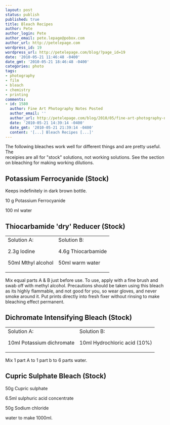 ```yaml
---
layout: post
status: publish
published: true
title: Bleach Recipes
author: Pete
author_login: Pete
author_email: pete.lepage@pobox.com
author_url: http://petelepage.com
wordpress_id: 19
wordpress_url: http://petelepage.com/blog/?page_id=19
date: '2010-05-21 11:46:48 -0400'
date_gmt: '2010-05-21 18:46:48 -0400'
categories: photo
tags:
- photography
- film
- bleach
- chemistry
- printing
comments:
- id: 1580
  author: Fine Art Photography Notes Posted
  author_email: ''
  author_url: http://petelepage.com/blog/2010/05/fine-art-photography-notes-posted/
  date: '2010-05-21 14:39:14 -0400'
  date_gmt: '2010-05-21 21:39:14 -0400'
  content: '[...] Bleach Recipes [...]'
---
```

<p>The following bleaches work well for different things and are pretty useful. The<br />
receipies are all for "stock" solutions, not working solutions. See the section<br />
on bleaching for making working dilutions.</p>
<h2>Potassium Ferrocyanide (Stock)</h2>
<p>Keeps indefinitely in dark brown bottle.</p>
<p>10 g Potassium Ferrocyanide</p>
<p>100 ml water</p>
<h2>Thiocarbamide 'dry' Reducer (Stock)</h2>
<table>
<tbody>
<tr>
<td>Solution A:</p>
<p>2.3g Iodine</p>
<p>50ml Mthyl alcohol</td>
<td>Solution B:</p>
<p>4.6g Thiocarbamide</p>
<p>50ml warm water</td>
</tr>
</tbody>
</table>
<p>Mix equal parts A &amp; B just before use. To use, apply with a fine brush and swab off with methyl alcohol. Precautions should be taken using this bleach as its highly flammable, and not good for you, so wear gloves, and never smoke around it. Put prints directly into fresh fixer without rinsing to make bleaching effect permanent.</p>
<h2>Dichromate Intensifying Bleach (Stock)</h2>
<table>
<tbody>
<tr>
<td>Solution A:</p>
<p>10ml Potassium dichromate</td>
<td>Solution B:</p>
<p>10ml Hydrochloric acid (10%)</td>
</tr>
</tbody>
</table>
<p>Mix 1 part A to 1 part b to 6 parts water.</p>
<h2>Cupric Sulphate Bleach (Stock)</h2>
<p>50g Cupric sulphate</p>
<p>6.5ml sulphuric acid concentrate</p>
<p>50g Sodium chloride</p>
<p>water to make 1000ml.</p>
